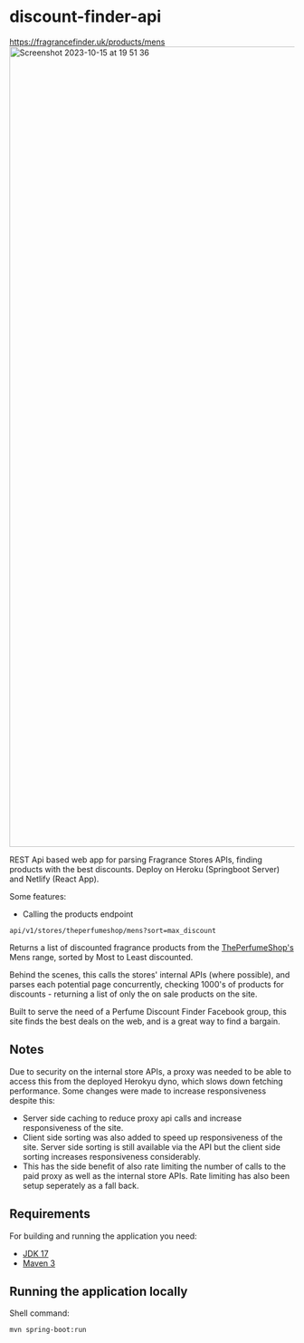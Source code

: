 # discount-finder-api

https://fragrancefinder.uk/products/mens
<img width="1412" alt="Screenshot 2023-10-15 at 19 51 36" src="https://github.com/jwtly10/discount-finder-api/assets/39057715/a13032dd-9429-40d2-8df7-797b24091136">


REST Api based web app for parsing Fragrance Stores APIs, finding products with the best discounts. Deploy on Heroku (Springboot Server) and Netlify (React App).

Some features:

-   Calling the products endpoint

```
api/v1/stores/theperfumeshop/mens?sort=max_discount
```

Returns a list of discounted fragrance products from the [ThePerfumeShop's](https://www.theperfumeshop.com) Mens range, sorted by Most to Least discounted.

Behind the scenes, this calls the stores' internal APIs (where possible), and parses each potential page concurrently, checking 1000's of products for discounts - returning a list of only the on sale products on the site.

Built to serve the need of a Perfume Discount Finder Facebook group, this site finds the best deals on the web, and is a great way to find a bargain.

## Notes

Due to security on the internal store APIs, a proxy was needed to be able to access this from the deployed Herokyu dyno, which slows down fetching performance. Some changes were made to increase responsiveness despite this:

-   Server side caching to reduce proxy api calls and increase responsiveness of the site.
-   Client side sorting was also added to speed up responsiveness of the site. Server side sorting is still available via the API but the client side sorting increases responsiveness considerably.
-   This has the side benefit of also rate limiting the number of calls to the paid proxy as well as the internal store APIs. Rate limiting has also been setup seperately as a fall back.

## Requirements

For building and running the application you need:

-   [JDK 17](http://www.oracle.com/technetwork/java/javase/downloads/jdk8-downloads-2133151.html)
-   [Maven 3](https://maven.apache.org)

## Running the application locally

Shell command:

```shell
mvn spring-boot:run
```
